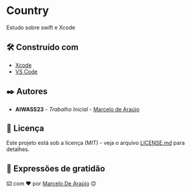 # Country

Estudo sobre swift e Xcode

## 🛠️ Construído com

* [Xcode](https://developer.apple.com/xcode/)
* [VS Code](https://code.visualstudio.com)

## ✒️ Autores

* **AIWASS23** - *Trabalho Inicial* - [Marcelo de Araújo](https://github.com/AIWASS23)

## 📄 Licença

Este projeto está sob a licença (MIT) - veja o arquivo [LICENSE.md](https://github.com/AIWASS23/Country/) para detalhes.

## 🎁 Expressões de gratidão

⌨️ com ❤️ por [Marcelo De Araújo](https://github.com/AIWASS23) 😊
